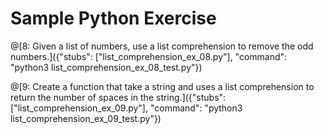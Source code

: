# Sample Python Exercise

@[8: Given a list of numbers, use a list comprehension to remove the odd numbers.]({"stubs": ["list_comprehension_ex_08.py"], "command": "python3 list_comprehension_ex_08_test.py"})

@[9: Create a function that take a string and uses a list comprehension to return the number of spaces in the string.]({"stubs": ["list_comprehension_ex_09.py"], "command": "python3 list_comprehension_ex_09_test.py"})
